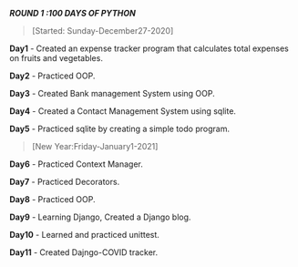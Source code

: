 ***ROUND 1 :100 DAYS OF PYTHON***

> [Started: Sunday-December27-2020]

**Day1** - Created an expense tracker program that calculates total expenses on fruits and vegetables.

**Day2** - Practiced OOP.

**Day3** - Created Bank management System using OOP.

**Day4** - Created a Contact Management System using sqlite.

**Day5** - Practiced sqlite by creating a simple todo program.

> [New Year:Friday-January1-2021]

**Day6** - Practiced Context Manager.

**Day7** - Practiced Decorators.

**Day8** - Practiced OOP.

**Day9** - Learning Django, Created a Django blog.

**Day10** - Learned and practiced unittest.

**Day11** - Created Dajngo-COVID tracker. 